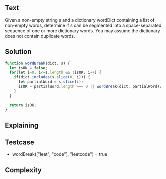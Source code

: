 ## Text
Given a non-empty string s and a dictionary wordDict containing a list of non-empty words, determine if s can be segmented into a space-separated sequence of one or more dictionary words. You may assume the dictionary does not contain duplicate words.

## Solution
```javascript
function wordBreak(dict, s) {
  let isOK = false;
  for(let i=0; i<=s.length && !isOK; i++) {
    if(dict.includes(s.slice(0, i))) {
      let partialWord = s.slice(i);
      isOK = partialWord.length === 0 || wordBreak(dict, partialWord);
    }
  }
  
  return isOK;
}
```

## Explaining

## Testcase
- wordBreak(["leet", "code"], "leetcode") = true

## Complexity

